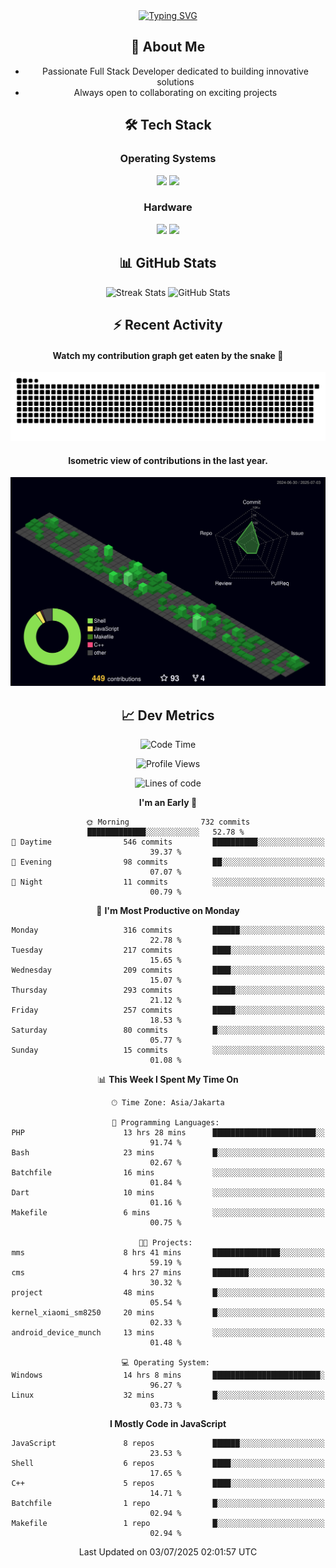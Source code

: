 <div align="center" style="max-width: 900px; margin: auto;">
<a href="https://github.com/thunderkex">
  <img src="https://readme-typing-svg.herokuapp.com?font=Fira+Code&pause=1000&center=true&vCenter=true&width=435&lines=Ha+ha!+I+am+here!;Told+you+a+storm+was+coming!" alt="Typing SVG" />
</a>

## 👋 About Me
- Passionate Full Stack Developer dedicated to building innovative solutions
- Always open to collaborating on exciting projects

## 🛠️ Tech Stack
### Operating Systems
<a href="#"><img src="https://img.shields.io/badge/Linux-FCC624?style=flat&logo=linux&logoColor=black"></a>
<a href="#"><img src="https://img.shields.io/badge/Windows-0078D6?style=flat&logo=windows&logoColor=white"></a>

### Hardware
<a href="#"><img src="https://img.shields.io/badge/Raspberry%20Pi-C51A4A?style=flat&logo=raspberrypi&logoColor=white"></a>
<a href="#"><img src="https://img.shields.io/badge/Arduino-00979D?style=flat&logo=Arduino&logoColor=white"></a>

## 📊 GitHub Stats
<div align="center">
  <img src="https://streak-stats.demolab.com?user=thunderkex&theme=tokyonight-duo&border_radius=20" alt="Streak Stats" />
  <img src="https://github-readme-stats.vercel.app/api?username=thunderkex&show_icons=true&theme=tokyonight&border_radius=20" alt="GitHub Stats" />
</div>

## ⚡ Recent Activity
<h4>Watch my contribution graph get eaten by the snake 🐍</h4>
<img width="600em" alt="thunderkex's Github commit snake" src="https://raw.githubusercontent.com/thunderkex/thunderkex/output/grid-snake-ov.svg" />

<h4>Isometric view of contributions in the last year.</h4>
<a href="./profile-3d-contrib/profile-night-green.svg">
	<img width="600em" src="./profile-3d-contrib/profile-night-green.svg">
</a>

## 📈 Dev Metrics
<!--START_SECTION:waka-->
![Code Time](http://img.shields.io/badge/Code%20Time-1%2C366%20hrs%2015%20mins-blue)

![Profile Views](http://img.shields.io/badge/Profile%20Views-1-blue)

![Lines of code](https://img.shields.io/badge/From%20Hello%20World%20I%27ve%20Written-3.4%20million%20lines%20of%20code-blue)

**I'm an Early 🐤** 

```text
🌞 Morning                732 commits         █████████████░░░░░░░░░░░░   52.78 % 
🌆 Daytime                546 commits         ██████████░░░░░░░░░░░░░░░   39.37 % 
🌃 Evening                98 commits          ██░░░░░░░░░░░░░░░░░░░░░░░   07.07 % 
🌙 Night                  11 commits          ░░░░░░░░░░░░░░░░░░░░░░░░░   00.79 % 
```
📅 **I'm Most Productive on Monday** 

```text
Monday                   316 commits         ██████░░░░░░░░░░░░░░░░░░░   22.78 % 
Tuesday                  217 commits         ████░░░░░░░░░░░░░░░░░░░░░   15.65 % 
Wednesday                209 commits         ████░░░░░░░░░░░░░░░░░░░░░   15.07 % 
Thursday                 293 commits         █████░░░░░░░░░░░░░░░░░░░░   21.12 % 
Friday                   257 commits         █████░░░░░░░░░░░░░░░░░░░░   18.53 % 
Saturday                 80 commits          █░░░░░░░░░░░░░░░░░░░░░░░░   05.77 % 
Sunday                   15 commits          ░░░░░░░░░░░░░░░░░░░░░░░░░   01.08 % 
```


📊 **This Week I Spent My Time On** 

```text
🕑︎ Time Zone: Asia/Jakarta

💬 Programming Languages: 
PHP                      13 hrs 28 mins      ███████████████████████░░   91.74 % 
Bash                     23 mins             █░░░░░░░░░░░░░░░░░░░░░░░░   02.67 % 
Batchfile                16 mins             ░░░░░░░░░░░░░░░░░░░░░░░░░   01.84 % 
Dart                     10 mins             ░░░░░░░░░░░░░░░░░░░░░░░░░   01.16 % 
Makefile                 6 mins              ░░░░░░░░░░░░░░░░░░░░░░░░░   00.75 % 

🐱‍💻 Projects: 
mms                      8 hrs 41 mins       ███████████████░░░░░░░░░░   59.19 % 
cms                      4 hrs 27 mins       ████████░░░░░░░░░░░░░░░░░   30.32 % 
project                  48 mins             █░░░░░░░░░░░░░░░░░░░░░░░░   05.54 % 
kernel_xiaomi_sm8250     20 mins             █░░░░░░░░░░░░░░░░░░░░░░░░   02.33 % 
android_device_munch     13 mins             ░░░░░░░░░░░░░░░░░░░░░░░░░   01.48 % 

💻 Operating System: 
Windows                  14 hrs 8 mins       ████████████████████████░   96.27 % 
Linux                    32 mins             █░░░░░░░░░░░░░░░░░░░░░░░░   03.73 % 
```

**I Mostly Code in JavaScript** 

```text
JavaScript               8 repos             ██████░░░░░░░░░░░░░░░░░░░   23.53 % 
Shell                    6 repos             ████░░░░░░░░░░░░░░░░░░░░░   17.65 % 
C++                      5 repos             ████░░░░░░░░░░░░░░░░░░░░░   14.71 % 
Batchfile                1 repo              █░░░░░░░░░░░░░░░░░░░░░░░░   02.94 % 
Makefile                 1 repo              █░░░░░░░░░░░░░░░░░░░░░░░░   02.94 % 
```




 Last Updated on 03/07/2025 02:01:57 UTC
<!--END_SECTION:waka-->
</div>
